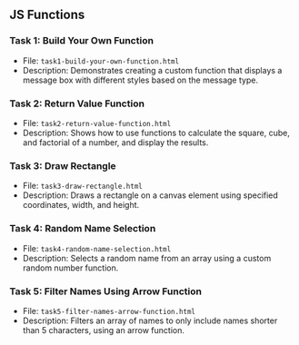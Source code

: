 
## JS Functions

### Task 1: Build Your Own Function
- File: `task1-build-your-own-function.html`
- Description: Demonstrates creating a custom function that displays a message box with different styles based on the message type.

### Task 2: Return Value Function
- File: `task2-return-value-function.html`
- Description: Shows how to use functions to calculate the square, cube, and factorial of a number, and display the results.

### Task 3: Draw Rectangle
- File: `task3-draw-rectangle.html`
- Description: Draws a rectangle on a canvas element using specified coordinates, width, and height.

### Task 4: Random Name Selection
- File: `task4-random-name-selection.html`
- Description: Selects a random name from an array using a custom random number function.

### Task 5: Filter Names Using Arrow Function
- File: `task5-filter-names-arrow-function.html`
- Description: Filters an array of names to only include names shorter than 5 characters, using an arrow function.